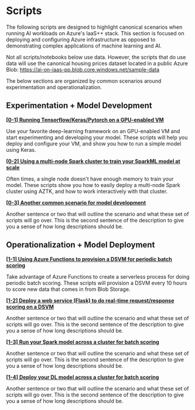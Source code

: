 # Scripts 

The following scripts are designed to highlight canonical scenarios when running AI workloads on Azure's IaaS++ stack. This section is focused on deploying and configuring Azure infrastructure as opposed to demonstrating complex applications of machine learning and AI. 

Not all scripts/notebooks below use data. However, the scripts that do use data will use the canonical housing prices dataset located in a public Azure Blob: https://ai-on-iaas-pp.blob.core.windows.net/sample-data

The below sections are organized by common scenarios around experimentation and operationalization. 

## Experimentation + Model Development

__[[0-1] Running Tensorflow/Keras/Pytorch on a GPU-enabled VM](./0-1.md)__

Use your favorite deep-learning framework on an GPU-enabled VM and start experimenting and developing your model. These scripts will help you deploy and configure your VM, and show you how to run a simple model using Keras.

__[[0-2] Using a multi-node Spark cluster to train your SparkML model at scale](./0-2.md)__

Often times, a single node doesn't have enough memory to train your model. These scripts show you how to easily deploy a multi-node Spark cluster using AZTK, and how to work interactively with that cluster.

__[[0-3] Another common scenario for model development](./0-3.md)__

Another sentence or two that will outline the scenario and what these set of scripts will go over. This is the second sentence of the description to give you a sense of how long descriptions should be.

## Operationalization + Model Deployment

__[[1-1] Using Azure Functions to provision a DSVM for periodic batch scoring](./1-1.md)__

Take advantage of Azure Functions to create a serverless process for doing periodic batch scoring. These scripts will provision a DSVM every 10 hours to score new data that comes in from Blob Storage.

__[[1-2] Deploy a web service (Flask) to do real-time request/response scoring on a DSVM](./1-2.md)__

Another sentence or two that will outline the scenario and what these set of scripts will go over. This is the second sentence of the description to give you a sense of how long descriptions should be.

__[[1-3] Run your Spark model across a cluster for batch scoring](./1-3.md)__

Another sentence or two that will outline the scenario and what these set of scripts will go over. This is the second sentence of the description to give you a sense of how long descriptions should be.

__[[1-4] Deploy your DL model across a cluster for batch scoring](./1-4.md)__

Another sentence or two that will outline the scenario and what these set of scripts will go over. This is the second sentence of the description to give you a sense of how long descriptions should be. 
